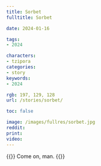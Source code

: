 ```yaml
---
title: Sorbet
fulltitle: Sorbet

date: 2024-01-16

tags:
- 2024

characters:
- tzipora
categories:
- story
keywords:
- 2024

rgb: 197, 129, 128
url: /stories/sorbet/

toc: false

image: /images/fullres/sorbet.jpg
reddit:
print:
video:
---
```

{{<note caption>}}
Come on, man.
{{</note>}}